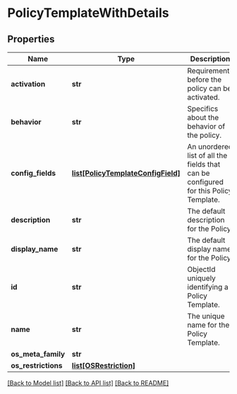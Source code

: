 # PolicyTemplateWithDetails

## Properties
Name | Type | Description | Notes
------------ | ------------- | ------------- | -------------
**activation** | **str** | Requirements before the policy can be activated. | [optional] 
**behavior** | **str** | Specifics about the behavior of the policy. | [optional] 
**config_fields** | [**list[PolicyTemplateConfigField]**](PolicyTemplateConfigField.md) | An unordered list of all the fields that can be configured for this Policy Template. | [optional] 
**description** | **str** | The default description for the Policy. | [optional] 
**display_name** | **str** | The default display name for the Policy. | [optional] 
**id** | **str** | ObjectId uniquely identifying a Policy Template. | [optional] 
**name** | **str** | The unique name for the Policy Template. | [optional] 
**os_meta_family** | **str** |  | [optional] 
**os_restrictions** | [**list[OSRestriction]**](OSRestriction.md) |  | [optional] 

[[Back to Model list]](../README.md#documentation-for-models) [[Back to API list]](../README.md#documentation-for-api-endpoints) [[Back to README]](../README.md)

